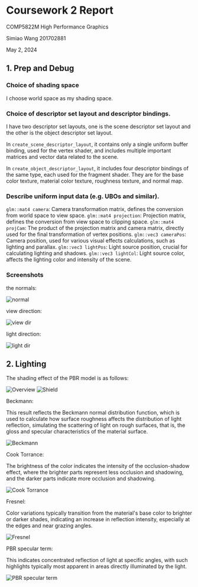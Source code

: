 # Coursework 2 Report

COMP5822M High Performance Graphics 

Simiao Wang 201702881

May 2, 2024

## 1. Prep and Debug

### Choice of shading space

I choose world space as my shading space.

### Choice of descriptor set layout and descriptor bindings.

I have two descriptor set layouts, one is the scene descriptor set layout and the other is the object descriptor set layout.

In `create_scene_descriptor_layout`, it contains only a single uniform buffer binding, used for the vertex shader, and includes multiple important matrices and vector data related to the scene.

In `create_object_descriptor_layout`, it includes four descriptor bindings of the same type, each used for the fragment shader. They are for the base color texture, material color texture, roughness texture, and normal map.

### Describe uniform input data (e.g. UBOs and similar). 

`glm::mat4 camera`: Camera transformation matrix, defines the conversion from world space to view space.
`glm::mat4 projection`: Projection matrix, defines the conversion from view space to clipping space.
`glm::mat4 projCam`: The product of the projection matrix and camera matrix, directly used for the final transformation of vertex positions.
`glm::vec3 cameraPos`: Camera position, used for various visual effects calculations, such as lighting and parallax.
`glm::vec3 lightPos`: Light source position, crucial for calculating lighting and shadows.
`glm::vec3 lightCol`: Light source color, affects the lighting color and intensity of the scene.

### Screenshots

the normals:

![normal](Pic/1.1_normal.png)

view direction:

![view dir](Pic/1.1_viewdir.png)

light direction:

![light dir](Pic/1.1_lightdir.png)

## 2. Lighting

The shading effect of the PBR model is as follows:

![Overview](Pic/1.2_Overview.png)
![Shield](Pic/1.2_Shield.png)

Beckmann:

This result reflects the Beckmann normal distribution function, which is used to calculate how surface roughness affects the distribution of light reflection, simulating the scattering of light on rough surfaces, that is, the gloss and specular characteristics of the material surface.

![Beckmann](Pic/1.2_Beckmann.png)

Cook Torrance:

The brightness of the color indicates the intensity of the occlusion-shadow effect, where the brighter parts represent less occlusion and shadowing, and the darker parts indicate more occlusion and shadowing.

![Cook Torrance](Pic/1.2_CookTorrance.png)

Fresnel:

Color variations typically transition from the material's base color to brighter or darker shades, indicating an increase in reflection intensity, especially at the edges and near grazing angles.

![Fresnel](Pic/1.2_Fresnel.png)

PBR specular term:

This indicates concentrated reflection of light at specific angles, with such highlights typically most apparent in areas directly illuminated by the light.

![PBR specular term](Pic/1.2_PBR_SpecularTerm.png)